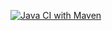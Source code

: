 [![Java CI with Maven](https://github.com/jinuzilla8262/pipeline/actions/workflows/maven.yml/badge.svg)](https://github.com/jinuzilla8262/pipeline/actions/workflows/maven.yml)
